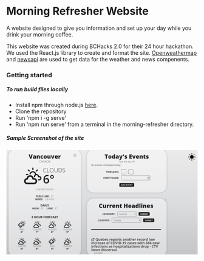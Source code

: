 # Morning Refresher Website
A website designed to give you information and set up your day while you drink your morning coffee.

This website was created during BCHacks 2.0 for their 24 hour hackathon. We used the React.js library to create and format the site. [Openweathermap](https://nodejs.org/en/) and [newsapi](https://newsapi.org/) are used to get data for the weather and news compenents.

### Getting started

##### To run build files locally
- Install npm through node.js [here](https://nodejs.org/en/).
- Clone the repository
- Run 'npm i -g serve'
- Run 'npm run serve' from a terminal in the morning-refresher directory.

##### Sample Screenshot of the site
![Morning Refresher](morning-refresher-demo.png)
